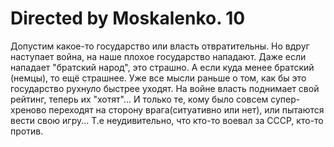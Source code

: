 # Directed by Moskalenko. 10

Допустим какое-то государство или власть отвратительны. Но вдруг наступает война, на наше
плохое государство нападают. Даже если нападает "братский народ", это страшно. А если куда
менее братский (немцы), то ещё страшнее. Уже все мысли раньше о том, как бы это государство
рухнуло быстрее уходят. На войне власть поднимает свой рейтинг, теперь их "хотят"... И только
те, кому было совсем супер-хреново переходят на сторону врага(ситуативно или нет), или
пытаются вести свою игру... Т.е неудивительно, что кто-то воевал за СССР, кто-то против.

